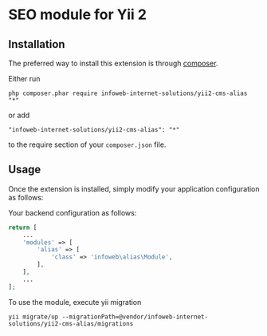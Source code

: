 SEO module for Yii 2
========================


Installation
------------

The preferred way to install this extension is through [composer](http://getcomposer.org/download/).

Either run

```
php composer.phar require infoweb-internet-solutions/yii2-cms-alias "*"
```

or add

```
"infoweb-internet-solutions/yii2-cms-alias": "*"
```

to the require section of your `composer.json` file.


Usage
-----

Once the extension is installed, simply modify your application configuration as follows:

Your backend configuration as follows:

```php
return [
    ...
    'modules' => [
        'alias' => [
            'class' => 'infoweb\alias\Module',
        ],
    ],
    ...
];
```

To use the module, execute yii migration
```
yii migrate/up --migrationPath=@vendor/infoweb-internet-solutions/yii2-cms-alias/migrations
```